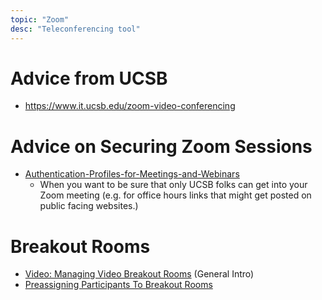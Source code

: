 ```yaml
---
topic: "Zoom"
desc: "Teleconferencing tool"
---
```


# Advice from UCSB 

* <https://www.it.ucsb.edu/zoom-video-conferencing>

# Advice on Securing Zoom Sessions

* [Authentication-Profiles-for-Meetings-and-Webinars](https://support.zoom.us/hc/en-us/articles/360037117472-Authentication-Profiles-for-Meetings-and-Webinars)
  - When you want to be sure that only UCSB folks can get into your Zoom meeting (e.g. for office hours links that
    might get posted on public facing websites.)

# Breakout Rooms

* [Video: Managing Video Breakout Rooms](https://support.zoom.us/hc/en-us/articles/206476313-Managing-Video-Breakout-Rooms) (General Intro)
* [Preassigning Participants To Breakout Rooms](https://support.zoom.us/hc/en-us/articles/360032752671-Pre-assigning-participants-to-breakout-rooms)
